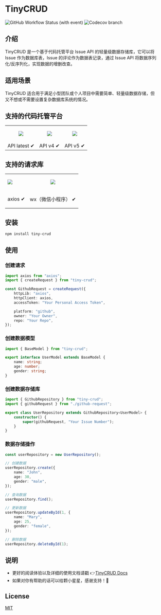 # TinyCRUD

![GitHub Workflow Status (with event)](https://img.shields.io/github/actions/workflow/status/GuoXiCheng/TinyCRUD/ci.yml)
![Codecov branch](https://img.shields.io/codecov/c/github/GuoXiCheng/TinyCRUD/main)

## 介绍

TinyCRUD 是一个基于代码托管平台 Issue API 的轻量级数据存储库，它可以将 Issue 作为数据库表，Issue 的评论作为数据表记录，通过 Issue API 将数据序列化/反序列化，实现数据的增删改查。

## 适用场景

TinyCRUD 适合用于满足小型团队或个人项目中需要简单、轻量级数据存储，但又不想或不需要设置复杂数据库系统的情况。

## 支持的代码托管平台

<table>  
    <tr>
        <td>
            <p align="center">
                <img src="https://guoxicheng.top/assets/image/tiny-crud-docs/github.svg" />
            </p>
        </td>
        <td>
            <p align="center">
                <img src="https://guoxicheng.top/assets/image/tiny-crud-docs/gitlab.svg" />
            </p>
        </td>
        <td>
            <p align="center">
                <img src="https://guoxicheng.top/assets/image/tiny-crud-docs/gitee.svg" />
            </p>
        </td>
    </tr>
    <tr>
        <td>
            API latest ✔
        </td>
        <td>
            API v4 ✔
        </td>
        <td>
            API v5 ✔
        </td>
    </tr>
</table>

## 支持的请求库

<table>
    <tr>
        <td>
            <img src="https://axios-http.com/assets/logo.svg" />
        </td>
        <td>
            <p align="center">
                <img src="https://guoxicheng.top/assets/image/tiny-crud-docs/wechat.svg" />
            </p>
        </td>
    </tr>
    <tr>
        <td>
            <p align="center">axios ✔</p>
        </td>
        <td>
            wx（微信小程序） ✔
        </td>
    </tr>
</table>

## 安装

```bash 
npm install tiny-crud

```

## 使用

### 创建请求

```ts
import axios from "axios";
import { createRequest } from "tiny-crud";

const GithubRequest = createRequest({
    httpLib: "axios",
    httpClient: axios,
    accessToken: "Your Personal Access Token",

    platform: "github",
    owner: "Your Owner",
    repo: "Your Repo",
});
```

### 创建数据模型

```ts
import { BaseModel } from "tiny-crud";

export interface UserModel extends BaseModel {
    name: string;
    age: number;
    gender: string;
}
```

### 创建数据存储库

```ts
import { GithubRepository } from "tiny-crud";
import { githubRequest } from "./github-request";

export class UserRepository extends GithubRepository<UserModel> {
    constructor() {
        super(githubRequest, "Your Issue Number");
    }
}
```

### 数据存储操作

```ts
const userRepository = new UserRepository();

// 创建数据
userRepository.create({
    name: "John",
    age: 30,
    gender: "male",
});

// 查询数据
userRepository.find();

// 更新数据
userRepository.updateById(1, {
    name: "Mary",
    age: 25,
    gender: "female",
});

// 删除数据
userRepository.deleteById(1);
```

## 说明

* 更好的阅读体验以及详细的使用文档请戳 👉[TinyCRUD Docs](https://guoxicheng.top/projects/TinyCRUD-Docs/)
* 如果对你有帮助的话可以给颗小星星，感谢支持！🌟

## License

[MIT](https://github.com/GuoXiCheng/TinyCRUD/blob/main/LICENSE)
